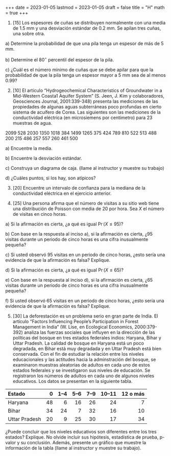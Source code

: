 +++
date      = 2023-01-05
lastmod   = 2023-01-05
draft     = false
title     = "H"
math      = true
+++

1. [15] Los espesores de cuñas se distribuyen normalmente con una media de 1.5 mm y una desviación estándar de 0.2 mm. Se apilan tres cuñas, una sobre otra.

a) Determine la probabilidad de que una pila tenga un espesor de más de 5 mm.

b) Determine el 80$^\circ$ percentil del espesor de la pila.

c) ¿Cuál es el número mínimo de cuñas que se debe apilar para que la probabilidad de que la pila tenga un espesor mayor a 5 mm sea de al menos 0.99?

2. [10] El artículo “Hydrogeochemical Characteristics of Groundwater in a Mid-Western Coasta1 Aquifer System” (S. Jeen, J. Kim y colaboradores, Geosciences Journal, 2001:339-348) presenta las mediciones de las propiedades de algunas aguas subterráneas poco profundas en cierto sistema de acuífero de Corea. Las siguientes son las mediciones de la conductividad eléctrica (en microsiemens por centímetro) para 23 muestras de agua.

2099 528 2030 1350 1018 384 1499 1265 375 424 789 810 522 513 488 200 215 486 257 557 260 461 500

a) Encuentre la media.

b) Encuentre la desviación estándar.

c) Construya un diagrama de caja. (llame al instructor y muestre su trabajo)

d) ¿Cuáles puntos, si los hay, son atípicos?

3. [20] Encuentre un intervalo de confianza para la mediana de la conductividad eléctrica en el ejercicio anterior.

4. [25] Una persona afirma que el número de visitas a su sitio web tiene una distribución de Poisson con media de 20 por hora. Sea $X$ el número de visitas en cinco horas.

a) Si la afirmación es cierta, ¿a qué es igual $\Pr(X\leq 95)$?

b) Con base en la respuesta al inciso a), si la afirmación es cierta, ¿95 visitas durante un periodo de cinco horas es una cifra inusualmente pequeña?

c) Si usted observó 95 visitas en un periodo de cinco horas, ¿esto sería una evidencia de que la afirmación es falsa? Explique.

d) Si la afirmación es cierta, ¿a qué es igual $\Pr(X\leq 65)$?

e) Con base en la respuesta al inciso d), si la afirmación es cierta, ¿65 visitas durante un periodo de cinco horas es una cifra inusualmente pequeña?

f) Si usted observó 65 visitas en un periodo de cinco horas, ¿esto sería una evidencia de que la afirmación es falsa? Explique.

5. [30] La deforestación es un problema serio en gran parte de India. El artículo “Factors Influencing People’s Participation in Forest Management in India” (W. Lise, en Ecological Economics, 2000:379-392) analiza las fuerzas sociales que influyen en la dirección de las políticas del bosque en tres estados federales indios: Haryana, Bihar y Uttar Pradesh. La calidad de bosque en Haryana está un poco degradada, en Bihar está muy degradada y en Uttar Pradesh está bien conservada. Con el fin de estudiar la relación entre los niveles educacionales y las actitudes hacia la adminstración del bosque, se examinaron muestras aleatorias de adultos en cada uno de estos estados federales y se investigaron sus niveles de educación. Se registraron los números de adultos en cada uno de algunos niveles educativos. Los datos se presentan en la siguiente tabla.

 Estado    |0 |1–4 |5–6 |7–9 |10–11 |12 o más|
:----|----:|----:|----:|----:|----:|----:|
Haryana| 48 |6 |16| 26 |24 |7|
Bihar |34 |24 |7 |32 |16 |10|
Uttar Pradesh |20 |9 |25 |30 |17| 34|

¿Puede concluir que los niveles educativos son diferentes entre los tres estados? Explique. No olvide incluir sus hipótesis, estadística de prueba, p-valor y su conclusión. Además, presente un gráfico que muestre la información de la tabla (llame al instructor y muestre su trabajo).



